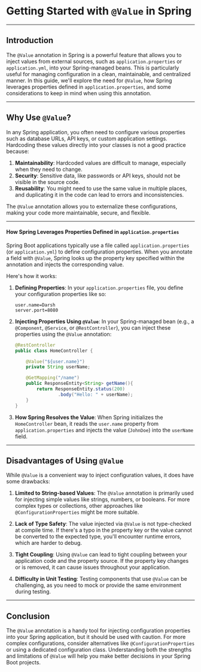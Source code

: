 # Getting Started with `@Value` in Spring

---

## Introduction

The `@Value` annotation in Spring is a powerful feature that allows you to inject values from external sources, such as `application.properties` or `application.yml`, into your Spring-managed beans. This is particularly useful for managing configuration in a clean, maintainable, and centralized manner. In this guide, we'll explore the need for `@Value`, how Spring leverages properties defined in `application.properties`, and some considerations to keep in mind when using this annotation.

---

## Why Use `@Value`?

In any Spring application, you often need to configure various properties such as database URLs, API keys, or custom application settings. Hardcoding these values directly into your classes is not a good practice because:

1. **Maintainability**: Hardcoded values are difficult to manage, especially when they need to change.
2. **Security**: Sensitive data, like passwords or API keys, should not be visible in the source code.
3. **Reusability**: You might need to use the same value in multiple places, and duplicating it in the code can lead to errors and inconsistencies.

The `@Value` annotation allows you to externalize these configurations, making your code more maintainable, secure, and flexible.

---

#### How Spring Leverages Properties Defined in `application.properties`

Spring Boot applications typically use a file called `application.properties` (or `application.yml`) to define configuration properties. When you annotate a field with `@Value`, Spring looks up the property key specified within the annotation and injects the corresponding value.

Here's how it works:

1. **Defining Properties**: In your `application.properties` file, you define your configuration properties like so:

   ```properties
   user.name=Darsh
   server.port=8080
   ```

2. **Injecting Properties Using `@Value`**: In your Spring-managed bean (e.g., a `@Component`, `@Service`, or `@RestController`), you can inject these properties using the `@Value` annotation:

   ```java
   @RestController
   public class HomeController {

       @Value("${user.name}")
       private String userName;

       @GetMapping("/name")
       public ResponseEntity<String> getName(){
           return ResponseEntity.status(200)
                   .body("Hello: " + userName);
       }
   }
   ```

3. **How Spring Resolves the Value**: When Spring initializes the `HomeController` bean, it reads the `user.name` property from `application.properties` and injects the value (`JohnDoe`) into the `userName` field.

---

## Disadvantages of Using `@Value`

While `@Value` is a convenient way to inject configuration values, it does have some drawbacks:

1. **Limited to String-based Values**: The `@Value` annotation is primarily used for injecting simple values like strings, numbers, or booleans. For more complex types or collections, other approaches like `@ConfigurationProperties` might be more suitable.

2. **Lack of Type Safety**: The value injected via `@Value` is not type-checked at compile time. If there's a typo in the property key or the value cannot be converted to the expected type, you'll encounter runtime errors, which are harder to debug.

3. **Tight Coupling**: Using `@Value` can lead to tight coupling between your application code and the property source. If the property key changes or is removed, it can cause issues throughout your application.

4. **Difficulty in Unit Testing**: Testing components that use `@Value` can be challenging, as you need to mock or provide the same environment during testing.

---

## Conclusion

The `@Value` annotation is a handy tool for injecting configuration properties into your Spring application, but it should be used with caution. For more complex configurations, consider alternatives like `@ConfigurationProperties` or using a dedicated configuration class. Understanding both the strengths and limitations of `@Value` will help you make better decisions in your Spring Boot projects.